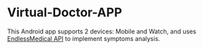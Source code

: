 # Virtual-Doctor-APP
This Android app supports 2 devices: Mobile and Watch, and uses [EndlessMedical API](https://endlessmedical.com/) to implement symptoms analysis.
